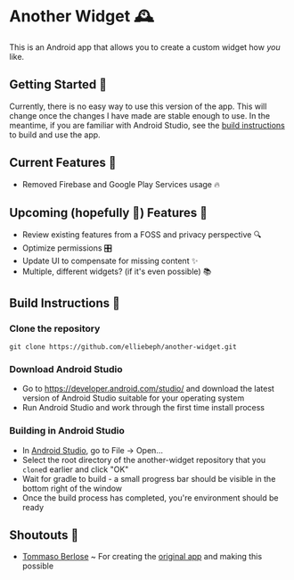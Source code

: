 # Another Widget 🕰️

This is an Android app that allows you to create a custom widget how *you* like.

## Getting Started 🛫

Currently, there is no easy way to use this version of the app. This will change once the changes I have made are stable enough to use.
In the meantime, if you are familiar with Android Studio, see the [build instructions](#build-instructions-) to build and use the app.

## Current Features 🔆

* Removed Firebase and Google Play Services usage 🔥

## Upcoming (hopefully 🤞) Features 📅

* Review existing features from a FOSS and privacy perspective 🔍
* Optimize permissions 🎛️
* Update UI to compensate for missing content ✨
* Multiple, different widgets? (if it's even possible) 📚

## Build Instructions 🧩

### Clone the repository

`git clone https://github.com/elliebeph/another-widget.git`

### Download Android Studio

* Go to https://developer.android.com/studio/ and download the latest version of Android Studio suitable for your operating system
* Run Android Studio and work through the first time install process

### Building in Android Studio
* In [Android Studio](https://developer.android.com/sdk/index.html), go to File → Open…
* Select the root directory of the another-widget repository that you `clone`d earlier and click "OK"
* Wait for gradle to build - a small progress bar should be visible in the bottom right of the window
* Once the build process has completed, you're environment should be ready

## Shoutouts 📣

* [Tommaso Berlose](https://github.com/tommasoberlose) ~ For creating the [original app](https://github.com/tommasoberlose/another-widget) and making this possible
